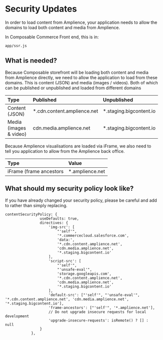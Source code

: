 # Security Updates

In order to load content from Amplience, your application needs to allow the domains to load both content and media from Amplience.

In Composable Commerce Front end, this is in:

`app/ssr.js`

## What is needed?

Because Composable storefront will be loading both content and media from Amplience directly, we need to allow the application to load from these domains. This is content (JSON) and media (images / videos). Both of which can be published or unpublished and loaded from different domains

|Type|Published|Unpublished|
|:----|:----|:----|
|Content (JSON)|*.cdn.content.amplience.net|*.staging.bigcontent.io|
|Media (images & video)|cdn.media.amplience.net|*.staging.bigcontent.io|

Because Amplience visualisations are loaded via iFrame, we also need to tell you application to allow from the Amplience back office.

|Type|Value|
|:----|:----|
|iFrame (frame ancestors|*.amplience.net|

## What should my security policy look like?

If you have already changed your security policy, please be careful and add to rather than simply replacing.


```
contentSecurityPolicy: {
                useDefaults: true,
                directives: {
                    'img-src': [
                        "'self'",
                        '*.commercecloud.salesforce.com',
                        'data:',
                        '*.cdn.content.amplience.net',
                        'cdn.media.amplience.net',
                        '*.staging.bigcontent.io'
                    ],
                    'script-src': [
                        "'self'",
                        "'unsafe-eval'",
                        'storage.googleapis.com',
                        '*.cdn.content.amplience.net',
                        'cdn.media.amplience.net',
                        '*.staging.bigcontent.io'
                    ],
                    'default-src': ["'self'", "'unsafe-eval'", '*.cdn.content.amplience.net', 'cdn.media.amplience.net', '*.staging.bigcontent.io'],
                    'frame-ancestors': ["'self'", '*.amplience.net'],
                    // Do not upgrade insecure requests for local development
                    'upgrade-insecure-requests': isRemote() ? [] : null
                }
            },
```